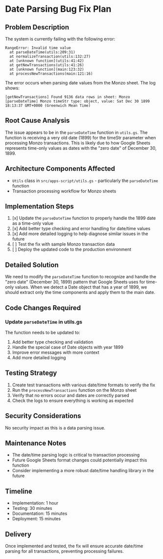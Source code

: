 # Date Parsing Bug Fix Plan

## Problem Description
The system is currently failing with the following error:
```
RangeError: Invalid time value
  at parseDateTime(utils:209:31)
  at normalizeTransaction(utils:132:27)
  at [unknown function](utils:41:42)
  at getNewTransactions(utils:41:26)
  at [unknown function](main:123:32)
  at processNewTransactions(main:121:16)
```

The error occurs when parsing date values from the Monzo sheet. The log shows:
```
[getNewTransactions] Found 9136 data rows in sheet: Monzo
[parseDateTime] Monzo timeStr type: object, value: Sat Dec 30 1899 18:13:37 GMT+0000 (Greenwich Mean Time)
```

## Root Cause Analysis
The issue appears to be in the `parseDateTime` function in `utils.gs`. The function is receiving a very old date (1899) for the timeStr parameter when processing Monzo transactions. This is likely due to how Google Sheets represents time-only values as dates with the "zero date" of December 30, 1899.

## Architecture Components Affected
- `Utils` class in `src/apps-script/utils.gs` - particularly the `parseDateTime` function
- Transaction processing workflow for Monzo sheets

## Implementation Steps

1. [x] Update the `parseDateTime` function to properly handle the 1899 date as a time-only value
2. [x] Add better type checking and error handling for date/time values
3. [x] Add more detailed logging to help diagnose similar issues in the future
4. [ ] Test the fix with sample Monzo transaction data
5. [ ] Deploy the updated code to the production environment

## Detailed Solution
We need to modify the `parseDateTime` function to recognize and handle the "zero date" (December 30, 1899) pattern that Google Sheets uses for time-only values. When we detect a Date object that has a year of 1899, we should extract only the time components and apply them to the main date.

## Code Changes Required

### Update `parseDateTime` in utils.gs
The function needs to be updated to:
1. Add better type checking and validation
2. Handle the special case of Date objects with year 1899
3. Improve error messages with more context
4. Add more detailed logging

## Testing Strategy
1. Create test transactions with various date/time formats to verify the fix
2. Run the `processNewTransactions` function on the Monzo sheet
3. Verify that no errors occur and dates are correctly parsed
4. Check the logs to ensure everything is working as expected

## Security Considerations
No security impact as this is a data parsing issue.

## Maintenance Notes
- The date/time parsing logic is critical to transaction processing
- Future Google Sheets format changes could potentially impact this function
- Consider implementing a more robust date/time handling library in the future

## Timeline
- Implementation: 1 hour
- Testing: 30 minutes
- Documentation: 15 minutes
- Deployment: 15 minutes

## Delivery
Once implemented and tested, the fix will ensure accurate date/time parsing for all transactions, preventing processing failures. 